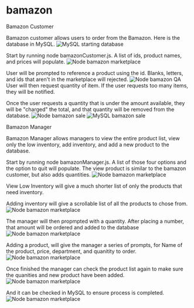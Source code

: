 # bamazon

Bamazon Customer

Bamazon customer allows users to order from the Bamazon.  Here is the database in MySQL.
![MySQL starting database](/screenshots/bcmsqlstart.png?raw=true "Optional Title")

Start by running node bamazonCustomer.js.  A list of ids, product names, and prices will populate.
![Node bamazon marketplace](/screenshots/bcnodestart.png?raw=true "Optional Title")

User will be prompted to reference a product using the id.  Blanks, letters, and ids that aren't in the marketplace will rejected.
![Node bamazon QA](/screenshots/bcnodeqa.png?raw=true "Optional Title")
User will then request quantity of item.  If the user requests too many items, they will be notified.

Once the user requests a quantity that is under the amount available, they will be "charged" the total, and that quantity will be removed from the database.
![Node bamazon sale](/screenshots/bcnodeend.png?raw=true "Optional Title")
![MySQL bamazon sale](/screenshots/bcmsqlend.png?raw=true "Optional Title")

Bamazon Manager

Bamazon Manager allows managers to view the entire product list, view only the low inventory, add inventory, and add a new product to the database.

Start by running node bamazonManager.js.  A list of those four options and the option to quit will populate.
The view product is similar to the bamazon customer, but also adds quantities.
![Node bamazon marketplace](/screenshots/bmnodevp.png?raw=true "Optional Title")

View Low Inventory will give a much shorter list of only the products that need inventory.

Adding inventory will give a scrollable list of all the products to chose from.
![Node bamazon marketplace](/screenshots/bmnodevli.png?raw=true "Optional Title")

The manager will then propmpted with a quantity.  After placing a number, that amount will be ordered and added to the database
![Node bamazon marketplace](/screenshots/bmnodeaddi.png?raw=true "Optional Title")

Adding a product, will give the manager a series of prompts, for Name of the product, price, department, and quanitity to order.
![Node bamazon marketplace](/screenshots/bmnodeaddnp.png?raw=true "Optional Title")

Once finished the manager can check the product list again to make sure the quanities and new product have been added.
![Node bamazon marketplace](/screenshots/bmnodeend.png?raw=true "Optional Title")

And it can be checked in MySQL to ensure process is completed.
![Node bamazon marketplace](/screenshots/bmmsqlend.png?raw=true "Optional Title")
